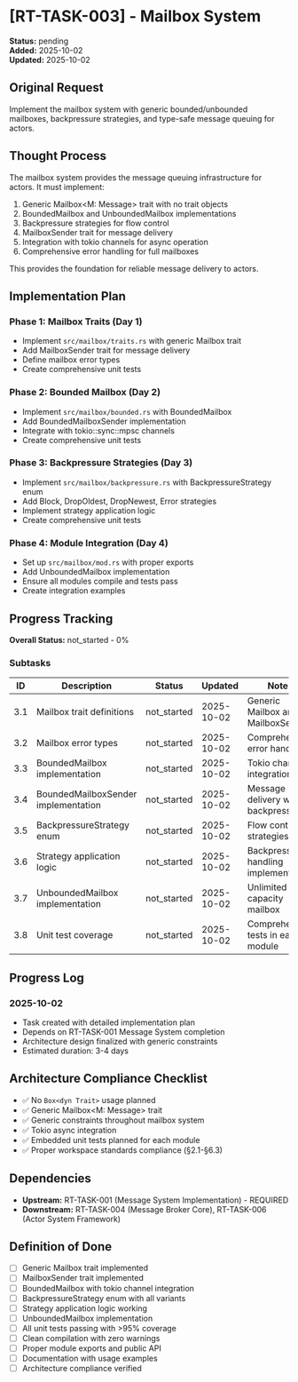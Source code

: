 # [RT-TASK-003] - Mailbox System

**Status:** pending  
**Added:** 2025-10-02  
**Updated:** 2025-10-02

## Original Request
Implement the mailbox system with generic bounded/unbounded mailboxes, backpressure strategies, and type-safe message queuing for actors.

## Thought Process
The mailbox system provides the message queuing infrastructure for actors. It must implement:
1. Generic Mailbox<M: Message> trait with no trait objects
2. BoundedMailbox and UnboundedMailbox implementations
3. Backpressure strategies for flow control
4. MailboxSender trait for message delivery
5. Integration with tokio channels for async operation
6. Comprehensive error handling for full mailboxes

This provides the foundation for reliable message delivery to actors.

## Implementation Plan
### Phase 1: Mailbox Traits (Day 1)
- Implement `src/mailbox/traits.rs` with generic Mailbox<M> trait
- Add MailboxSender<M> trait for message delivery
- Define mailbox error types
- Create comprehensive unit tests

### Phase 2: Bounded Mailbox (Day 2)
- Implement `src/mailbox/bounded.rs` with BoundedMailbox<M>
- Add BoundedMailboxSender<M> implementation
- Integrate with tokio::sync::mpsc channels
- Create comprehensive unit tests

### Phase 3: Backpressure Strategies (Day 3)
- Implement `src/mailbox/backpressure.rs` with BackpressureStrategy enum
- Add Block, DropOldest, DropNewest, Error strategies
- Implement strategy application logic
- Create comprehensive unit tests

### Phase 4: Module Integration (Day 4)
- Set up `src/mailbox/mod.rs` with proper exports
- Add UnboundedMailbox implementation
- Ensure all modules compile and tests pass
- Create integration examples

## Progress Tracking

**Overall Status:** not_started - 0%

### Subtasks
| ID | Description | Status | Updated | Notes |
|----|-------------|--------|---------|-------|
| 3.1 | Mailbox trait definitions | not_started | 2025-10-02 | Generic Mailbox<M> and MailboxSender<M> |
| 3.2 | Mailbox error types | not_started | 2025-10-02 | Comprehensive error handling |
| 3.3 | BoundedMailbox implementation | not_started | 2025-10-02 | Tokio channel integration |
| 3.4 | BoundedMailboxSender implementation | not_started | 2025-10-02 | Message delivery with backpressure |
| 3.5 | BackpressureStrategy enum | not_started | 2025-10-02 | Flow control strategies |
| 3.6 | Strategy application logic | not_started | 2025-10-02 | Backpressure handling implementation |
| 3.7 | UnboundedMailbox implementation | not_started | 2025-10-02 | Unlimited capacity mailbox |
| 3.8 | Unit test coverage | not_started | 2025-10-02 | Comprehensive tests in each module |

## Progress Log
### 2025-10-02
- Task created with detailed implementation plan
- Depends on RT-TASK-001 Message System completion
- Architecture design finalized with generic constraints
- Estimated duration: 3-4 days

## Architecture Compliance Checklist
- ✅ No `Box<dyn Trait>` usage planned
- ✅ Generic Mailbox<M: Message> trait
- ✅ Generic constraints throughout mailbox system
- ✅ Tokio async integration
- ✅ Embedded unit tests planned for each module
- ✅ Proper workspace standards compliance (§2.1-§6.3)

## Dependencies
- **Upstream:** RT-TASK-001 (Message System Implementation) - REQUIRED
- **Downstream:** RT-TASK-004 (Message Broker Core), RT-TASK-006 (Actor System Framework)

## Definition of Done
- [ ] Generic Mailbox<M> trait implemented
- [ ] MailboxSender<M> trait implemented
- [ ] BoundedMailbox with tokio channel integration
- [ ] BackpressureStrategy enum with all variants
- [ ] Strategy application logic working
- [ ] UnboundedMailbox implementation
- [ ] All unit tests passing with >95% coverage
- [ ] Clean compilation with zero warnings
- [ ] Proper module exports and public API
- [ ] Documentation with usage examples
- [ ] Architecture compliance verified